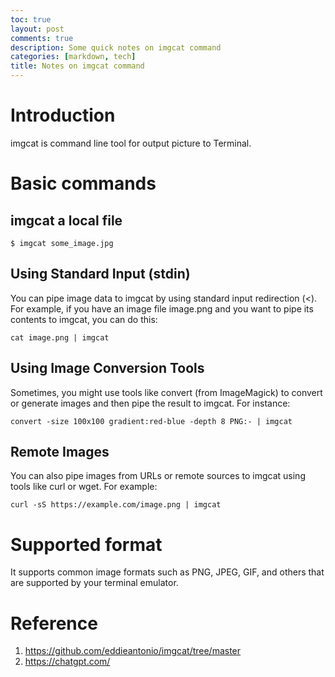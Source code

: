 ```yaml
---
toc: true
layout: post
comments: true
description: Some quick notes on imgcat command
categories: [markdown, tech]
title: Notes on imgcat command
---
```


# Introduction
imgcat is command line tool for output picture to Terminal. 

# Basic commands
## imgcat a local file
```
$ imgcat some_image.jpg
```

## Using Standard Input (stdin)
You can pipe image data to imgcat by using standard input redirection (<). For example, if you have an image file image.png and you want to pipe its contents to imgcat, you can do this:
```
cat image.png | imgcat
```

## Using Image Conversion Tools
Sometimes, you might use tools like convert (from ImageMagick) to convert or generate images and then pipe the result to imgcat. For instance:
```
convert -size 100x100 gradient:red-blue -depth 8 PNG:- | imgcat
```

## Remote Images
You can also pipe images from URLs or remote sources to imgcat using tools like curl or wget. For example:
```
curl -sS https://example.com/image.png | imgcat
```

# Supported format
It supports common image formats such as PNG, JPEG, GIF, and others that are supported by your terminal emulator.

# Reference
1. https://github.com/eddieantonio/imgcat/tree/master
2. https://chatgpt.com/
